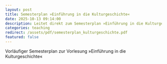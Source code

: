 ```yaml
---
layout: post
title: Semesterplan »Einführung in die Kulturgeschichte«
date: 2025-10-13 09:14:00
description: Leitet direkt zum Semesterplan »Einführung in die Kulturgeschichte« als PDF weiter.
categories: teaching
redirect: /assets/pdf/semesterplan_kulturgeschichte.pdf
featured: false
---
```


Vorläufiger Semesterplan zur Vorlesung »Einführung in die Kulturgeschichte«
